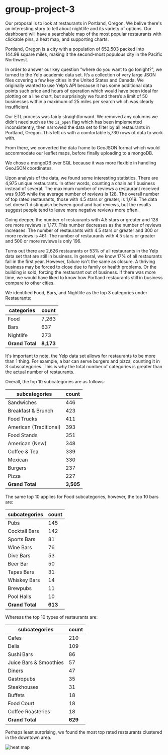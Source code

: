 # group-project-3

Our proposal is to look at restaurants in Portland, Oregon. We belive there's an interesting story to tell about nightlife and its variety of options. Our dashboard will have a searchable map of the most popular restaurants with clickable pins, a heat map, and supporting charts.

Portland, Oregon is a city with a population of 652,503 packed into 144.98 square miles, making it the second-most populous city in the Pacific Northwest.

In order to answer our key question “where do you want to go tonight?", we turned to the Yelp academic data set. It’s a collection of very large JSON files covering a few key cities in the United States and Canada. We originally wanted to use Yelp’s API because it has some additional data points such price and hours of operation which would have been ideal for plotting on a line chart, but surprisingly we found there’s a limit of 50 businesses within a maximum of 25 miles per search which was clearly insufficient.

Our ETL process was fairly straightforward. We removed any columns we didn’t need such as the `is_open` flag which has been implemented inconsistently, then narrowed the data set to filter by all restaurants in Portland, Oregon. This left us with a comfortable 5,730 rows of data to work with.

From there, we converted the data frame to GeoJSON format which would accommodate our leaflet maps, before finally uploading to a mongoDB.

We chose a mongoDB over SQL because it was more flexible in handling GeoJSON coordinates.

Upon analysis of the data, we found some interesting statistics. There are 4,975 unique restaurants. In other words, counting a chain as 1 business instead of several. The maximum number of reviews a restaurant received was 9,185 while the average number of reviews is 128. The overall number of top rated restaurants, those with 4.5 stars or greater, is 1,019. The data set doesn't distinguish between good and bad reviews, but the results suggest people tend to leave more negative reviews more often.

Going deeper, the number of restaurants with 4.5 stars or greater and 128 ore more reviews is 1,177. This number decreases as the number of reviews increases. The number of restaurants with 4.5 stars or greater and 300 or more reviews is 461. The number of restaurants with 4.5 stars or greater and 500 or more reviews is only 196.

Turns out there are 2,626 restaurants or 53% of all restaurants in the Yelp data set that are still in business. In general, we know 17% of all restaurants fail in the first year. However, failure isn't the same as closure. A thriving business may be forced to close due to family or health problems. Or the building is sold, forcing the restaurant out of business. If there was more time, we would have liked to know how Portland restaurants still in business compare to other cities.

We identified Food, Bars, and Nightlife as the top 3 categories under Restaurants:

**categories** | **count**
----- | -----
Food | 7,263
Bars | 637
Nightlife | 273
**Grand Total** | **8,173**

It's important to note, the Yelp data set allows for restaurants to be more than 1 thing. For example, a bar can serve burgers and pizza, counting it in 3 subscategories. This is why the total number of categories is greater than the actual number of restaurants.

Overall, the top 10 subcategories are as follows:

**subcategories**  |**count**
----- | -----
Sandwiches | 446
Breakfast & Brunch | 423
Food Trucks | 411
American (Traditional) | 393
Food Stands | 351
American (New) | 348
Coffee & Tea | 339
Mexican | 330
Burgers | 237
Pizza | 227
**Grand Total** | **3,505**

The same top 10 applies for Food subcategories, however, the top 10 bars are:

**subcategories** | **count**
----- | -----
Pubs | 145
Cocktail Bars | 142
Sports Bars | 81
Wine Bars | 76
Dive Bars | 53
Beer Bar | 50
Tapas Bars | 31
Whiskey Bars | 14
Brewpubs | 11
Pool Halls | 10
**Grand Total** | **613**

Whereas the top 10 types of restaurants are:

**subcategories** | **count**
----- | -----
Cafes | 210
Delis | 109
Sushi Bars | 86
Juice Bars & Smoothies | 57
Diners | 47
Gastropubs | 35
Steakhouses | 31
Buffets | 18
Food Court | 18
Coffee Roasteries | 18
**Grand Total** | **629**

Perhaps least surprising, we found the most top rated restaurants clustered in the downtown area.

![heat map](images/Heatmap-Screen-Shot.png)
